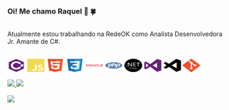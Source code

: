 ### Oi! Me chamo Raquel :wave: :four_leaf_clover:

<br>Atualmente estou trabalhando na RedeOK como Analista Desenvolvedora Jr. Amante de C#.
<div style="display: inline_block"><br>
  <img align="center" alt="Raquel-C#" height="30" width="40" src="https://raw.githubusercontent.com/devicons/devicon/master/icons/csharp/csharp-plain.svg">
  <img align="center" alt="Raquel-Js" height="30" width="40" src="https://raw.githubusercontent.com/devicons/devicon/master/icons/javascript/javascript-plain.svg">
  <img align="center" alt="Raquel-HTML" height="30" width="40" src="https://raw.githubusercontent.com/devicons/devicon/master/icons/html5/html5-original.svg">
  <img align="center" alt="Raquel-CSS" height="30" width="40" src="https://raw.githubusercontent.com/devicons/devicon/master/icons/css3/css3-original.svg"> 
  <img align="center" alt="Raquel-oracle" height="30" width="40" src="https://raw.githubusercontent.com/devicons/devicon/master/icons/oracle/oracle-original.svg">
  <img align="center" alt="Raquel-php" height="30" width="40" src="https://raw.githubusercontent.com/devicons/devicon/master/icons/php/php-plain.svg">
  <img align="center" alt="Raquel-dotnet" height="30" width="40" src="https://raw.githubusercontent.com/devicons/devicon/master/icons/dotnetcore/dotnetcore-plain.svg">
    <img align="center" alt="Raquel-VST" height="30" width="40" src="https://raw.githubusercontent.com/devicons/devicon/master/icons/visualstudio/visualstudio-plain.svg">
  <img align="center" alt="Raquel-VSC" height="30" width="40" src="https://raw.githubusercontent.com/devicons/devicon/master/icons/vscode/vscode-plain.svg">
  <img align="center" alt="Raquel-Git" height="30" width="40" src="https://raw.githubusercontent.com/devicons/devicon/master/icons/git/git-plain.svg"> 
</div>
<br>
<div>
  <a href="https://github.com/rqlalvs">
  <img height="120em" src="https://github-readme-stats.vercel.app/api?username=rqlalvs&count_private=true&show_icons=true&theme=monokai&include_all_commits=true"/>
  <img height="120em" src="https://github-readme-stats.vercel.app/api/top-langs/?username=rqlalvs&count_private=true&layout=compact&langs_count=7&theme=monokai"/>
</div>
<br>
<a href="https://www.linkedin.com/in/raquel-alves-86112b211/" target="_blank"><img src="https://img.shields.io/badge/LinkedIn-0077B5?style=for-the-badge&logo=linkedin&logoColor=white" target="_blank"></a>

